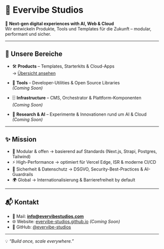 # 🌌 Evervibe Studios

🚀 **Next-gen digital experiences with AI, Web & Cloud**  
Wir entwickeln Produkte, Tools und Templates für die Zukunft – modular, performant und sicher.  

---

## 📂 Unsere Bereiche

- 🛠️ **Products** – Templates, Starterkits & Cloud-Apps  
  → [Übersicht ansehen](https://github.com/evervibe-studios/products)  

- 🧩 **Tools** – Developer-Utilities & Open Source Libraries  
  *(Coming Soon)*  

- 🗄️ **Infrastructure** – CMS, Orchestrator & Plattform-Komponenten  
  *(Coming Soon)*  

- 🔬 **Research & AI** – Experimente & Innovationen rund um AI & Cloud  
  *(Coming Soon)*  

---

## ✨ Mission

- 🧩 Modular & offen → basierend auf Standards (Next.js, Strapi, Postgres, Tailwind)  
- ⚡ High-Performance → optimiert für Vercel Edge, ISR & moderne CI/CD  
- 🔐 Sicherheit & Datenschutz → DSGVO, Security-Best-Practices & AI-Guardrails  
- 🌍 Global → Internationalisierung & Barrierefreiheit by default  

---

## 📬 Kontakt

- 📧 Mail: **info@evervibestudios.com**  
- 🌐 Website: [evervibe-studios.github.io](https://evervibe-studios.github.io) *(Coming Soon)*  
- 🐙 GitHub: [@evervibe-studios](https://github.com/evervibe-studios)  

---

💡 *“Build once, scale everywhere.”*  
